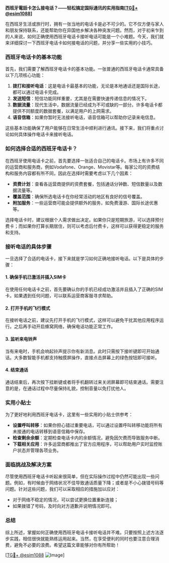 **西班牙電話卡怎么接电话？——轻松搞定国际通讯的实用指南[[TG💪+ @esim1088](https://t.me/s/esim1088)]**

在西班牙生活或旅行时，拥有一张当地的电话卡是必不可少的。它不仅方便与家人和朋友保持联系，还能帮助你在异国他乡解决各种突发问题。然而，对于初来乍到的人来说，如何正确使用西班牙电话卡接听电话可能是一个小难题。今天，我们就来详细探讨一下西班牙电话卡如何接电话的问题，并分享一些实用的小技巧。

### 西班牙电话卡的基本功能

首先，我们需要了解西班牙电话卡的基本功能。一张普通的西班牙电话卡通常具备以下几项核心功能：

1. **拨打和接听电话**：这是电话卡最基本的功能，无论是本地通话还是国际长途，都可以通过电话卡完成。
2. **发送短信**：短信功能同样重要，尤其是在需要快速传递信息的情况下。
3. **数据流量**：现代生活中，数据流量已经成为不可或缺的一部分。许多电话卡都提供不同额度的数据套餐，以满足用户的上网需求。
4. **语音信箱**：如果你暂时无法接听电话，语音信箱可以帮助你记录来电信息。

这些基本功能确保了用户能够在日常生活中顺利进行通讯。接下来，我们将重点讨论如何具体操作电话卡来接听电话。

### 如何选择合适的西班牙电话卡？

在西班牙使用电话卡之前，首先要选择一张适合自己的电话卡。市场上有许多不同的运营商和服务商，例如Vodafone、Orange、Movistar等。每家公司的资费结构和服务内容都有所不同，因此在选择时需要考虑以下几个因素：

- **资费计划**：查看各运营商提供的资费套餐，包括通话分钟数、短信数量以及数据流量等。
- **覆盖范围**：确保所选电话卡在你经常活动的地区有良好的信号覆盖。
- **附加服务**：一些运营商可能会提供额外的服务，如免费漫游、国际长途优惠等。

选择电话卡时，建议根据个人需求做出决定。如果你只是短期旅游，可以选择预付费卡；而如果你打算长期居住，则可以考虑后付费卡，这样可以获得更稳定的服务和支持。

### 接听电话的具体步骤

一旦选择了合适的电话卡，接下来就是学习如何正确地接听电话。以下是具体的步骤：

#### 1. 确保手机已激活并插入SIM卡
在使用任何电话卡之前，首先要确认你的手机已经成功激活并且插入了正确的SIM卡。如果遇到任何问题，可以联系运营商客服寻求帮助。

#### 2. 打开手机的飞行模式
在接听电话之前，建议先打开手机的飞行模式，这样可以避免干扰其他应用程序运行。之后再手动开启蜂窝网络，确保电话功能正常工作。

#### 3. 监听来电铃声
当有来电时，手机会响起铃声提示你有新消息。此时只需按下接听键即可开始通话。大多数智能手机都支持触摸屏操作，直接点击屏幕上的绿色按钮即可接听。

#### 4. 结束通话
通话结束后，再次按下挂断键或者将手机翻转过来关闭屏幕即可结束通话。需要注意的是，在通话过程中尽量保持礼貌，控制音量以免打扰他人。

### 实用小贴士

为了更好地利用西班牙电话卡，这里有一些实用的小贴士供参考：

- **设置呼叫转移**：如果你担心错过重要电话，可以通过设置呼叫转移功能将所有未接通的电话转移到语音信箱中保存。
- **检查剩余余额**：定期检查电话卡内的余额情况，避免因欠费而导致服务中断。
- **下载相关应用**：许多运营商都推出了官方应用程序，可以帮助用户实时监控账户状态并管理各项业务。

### 面临挑战及解决方案

尽管使用西班牙电话卡听起来很简单，但在实际操作过程中仍然可能出现一些问题。例如，有时候由于网络状况不佳导致通话质量下降；或者是不小心拨错号码等问题。针对这些问题，我们可以采取相应的措施加以应对：

- 对于网络不稳定的情况，可以尝试更换位置重新连接；
- 如果拨错了号码，及时向对方道歉并说明情况即可。

### 总结

综上所述，掌握如何正确使用西班牙电话卡接听电话并不难。只要按照上述方法逐步实践，相信很快就能熟练运用起来。当然，在享受便利的同时也要注意合理消费，避免不必要的浪费。希望这篇文章能够对你有所帮助！

[[TG💪+ @esim1088](https://t.me/s/esim1088) ![Image](https://i.postimg.cc/4NQfJmqS/Snipaste-2025-05-13-00-14-12.png)]